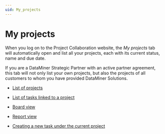 ```yaml
---
uid: My_projects
---
```


# My projects

When you log on to the Project Collaboration website, the *My projects* tab will automatically open and list all your projects, each with its current status, name and due date.

If you are a DataMiner Strategic Partner with an active partner agreement, this tab will not only list your own projects, but also the projects of all customers to whom you have provided DataMiner Solutions.

- [List of projects](List_of_projects.md)

- [List of tasks linked to a project](List_of_tasks_linked_to_a_project.md)

- [Board view](Board_view.md)

- [Report view](Report_view.md)

- [Creating a new task under the current project](Creating_a_new_task_under_the_current_project.md)
